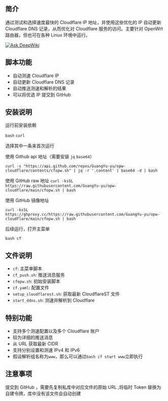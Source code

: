 ## 简介

通过测试和选择速度最快的 Cloudflare IP 地址，并使用这些优化的 IP 自动更新 Cloudflare DNS 记录，从而优化对 Cloudflare 服务的访问。主要针对 OpenWrt 路由器，但也可在各种 Linux 环境中运行。

[![Ask DeepWiki](https://deepwiki.com/badge.svg)](https://deepwiki.com/GuangYu-yu/opw-cloudflare)

## 脚本功能

- 自动测速 Cloudflare IP
- 自动更新 Cloudflare DNS 记录
- 自动推送测速和解析的结果
- 可以将优选 IP 提交到 GitHub

## 安装说明

运行前安装依赖

`bash` `curl`

选择其中一条来首次运行

使用 Github api 地址（需要安装 `jq` `base64`）

```curl -s "https://api.github.com/repos/GuangYu-yu/opw-cloudflare/contents/cfopw.sh" | jq -r '.content' | base64 -d | bash```

使用 GitHub raw 地址
```curl -ksSL https://raw.githubusercontent.com/GuangYu-yu/opw-cloudflare/main/cfopw.sh | bash```

使用 GitHub 镜像地址

```curl -ksSL https://ghproxy.cc/https://raw.githubusercontent.com/GuangYu-yu/opw-cloudflare/main/cfopw.sh | bash```

后续运行，打开主菜单

`bash cf`

## 文件说明

- `cf`: 主菜单脚本
- `cf_push.sh`: 推送消息服务
- `cfopw.sh`: 初始安装脚本
- `cf.yaml`: 配置文件
- `setup_cloudflarest.sh`: 获取最新 CloudflareST 文件
- `start_ddns.sh`: 测速并解析到 Cloudflare

## 特别功能

- 支持多个测速配置以及多个 Cloudflare 账户
- 较为详细的推送消息
- 从 URL 获取最新 CIDR
- 支持分别设置和测速 IPv4 和 IPv6
- 假设解析组名称为`www`，那么可以通过`bash cf start www`立即执行

## 注意事项

提交到 GitHub ，需要先复制私库中对应文件的原始 URL ,将临时 Token 替换为自建令牌，库中没有该文件会自动创建
